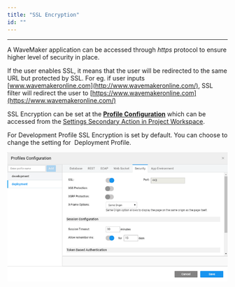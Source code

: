 ```yaml
---
title: "SSL Encryption"
id: ""
---
```

---

A WaveMaker application can be accessed through _https_ protocol to ensure higher level of security in place.

If the user enables SSL, it means that the user will be redirected to the same URL but protected by SSL. For eg. if user inputs [www.wavemakeronline.com](http://www.wavemakeronline.com/), SSL filter will redirect the user to [https://www.wavemakeronline.com](https://www.wavemakeronline.com/) 

SSL Encryption can be set at the [**Profile Configuration**](/learn/app-development/deployment/configuration-profiles/) which can be accessed from the [Settings Secondary Action in Project Workspace](/learn/app-development/wavemaker-overview/product-walkthrough/#project-workspace). 

For Development Profile SSL Encryption is set by default. You can choose to change the setting for  Deployment Profile.

[![](/learn/assets/config_deploy_sec.png)](/learn/assets/config_deploy_sec.png)

